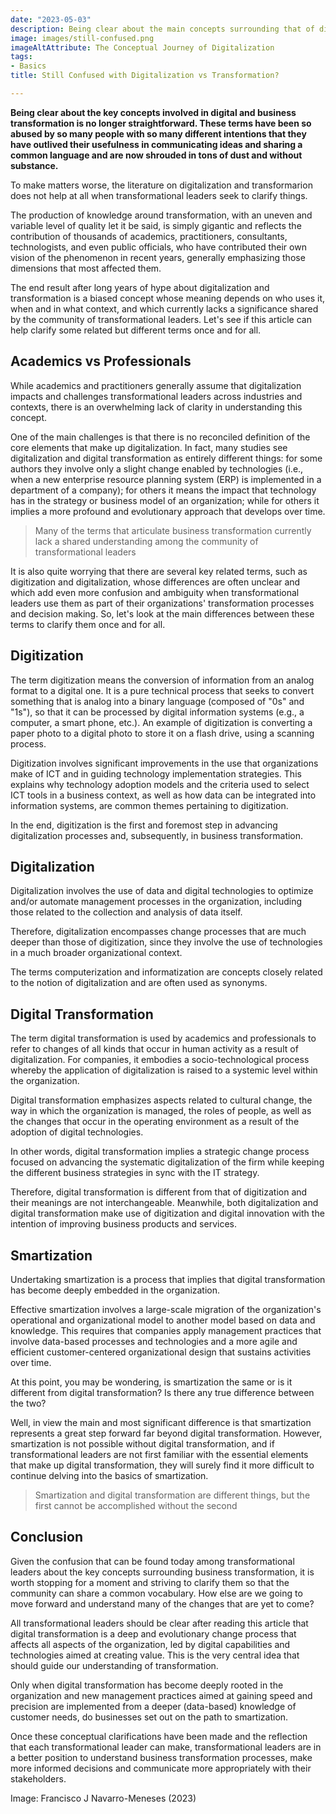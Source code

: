 ```yaml
---
date: "2023-05-03"
description: Being clear about the main concepts surrounding that of digitalization is no longer straightforward. The term has been so abused by so many people with so many different intentions that it has ceased to be useful for sharing ideas with each other, and shrouded in tons of dust and without substance. This article attempts to help clear up some related but different terms once and for all.
image: images/still-confused.png
imageAltAttribute: The Conceptual Journey of Digitalization
tags:
- Basics
title: Still Confused with Digitalization vs Transformation?

---
```


**Being clear about the key concepts involved in digital and business transformation is no longer straightforward. These terms have been so abused by so many people with so many different intentions that they have outlived their usefulness in communicating ideas and sharing a common language and are now shrouded in tons of dust and without substance.**

To make matters worse, the literature on digitalization and transformarion does not help at all when transformational leaders seek to clarify things.

The production of knowledge around transformation, with an uneven and variable level of quality let it be said, is simply gigantic and reflects the contribution of thousands of academics, practitioners, consultants, technologists, and even public officials, who have contributed their own vision of the phenomenon in recent years, generally emphasizing those dimensions that most affected them.

The end result after long years of hype about digitalization and transformation is a biased concept whose meaning depends on who uses it, when and in what context, and which currently lacks a significance shared by the community of transformational leaders. Let's see if this article can help clarify some related but different terms once and for all.

## Academics vs Professionals

While academics and practitioners generally assume that digitalization impacts and challenges transformational leaders across industries and contexts, there is an overwhelming lack of clarity in understanding this concept.

One of the main challenges is that there is no reconciled definition of the core elements that make up digitalization. In fact, many studies see digitalization and digital transformation as entirely different things: for some authors they involve only a slight change enabled by technologies (i.e., when a new enterprise resource planning system (ERP) is implemented in a department of a company); for others it means the impact that technology has in the strategy or business model of an organization; while for others it implies a more profound and evolutionary approach that develops over time.

> Many of the terms that articulate business transformation currently lack a shared understanding among the community of transformational leaders

It is also quite worrying that there are several key related terms, such as digitization and digitalization, whose differences are often unclear and which add even more confusion and ambiguity when transformational leaders use them as part of their organizations' transformation processes and decision making. So, let's look at the main differences between these terms to clarify them once and for all.

## Digitization

The term digitization means the conversion of information from an analog format to a digital one. It is a pure technical process that seeks to convert something that is analog into a binary language (composed of "0s" and "1s"), so that it can be processed by digital information systems (e.g., a computer, a smart phone, etc.). An example of digitization is converting a paper photo to a digital photo to store it on a flash drive, using a scanning process.

Digitization involves significant improvements in the use that organizations make of ICT and in guiding technology implementation strategies. This explains why technology adoption models and the criteria used to select ICT tools in a business context, as well as how data can be integrated into information systems, are common themes pertaining to digitization.

In the end, digitization is the first and foremost step in advancing digitalization processes and, subsequently, in business transformation.

## Digitalization

Digitalization involves the use of data and digital technologies to optimize and/or automate management processes in the organization, including those related to the collection and analysis of data itself.

Therefore, digitalization encompasses change processes that are much deeper than those of digitization, since they involve the use of technologies in a much broader organizational context.

The terms computerization and informatization are concepts closely related to the notion of digitalization and are often used as synonyms.

## Digital Transformation

The term digital transformation is used by academics and professionals to refer to changes of all kinds that occur in human activity as a result of digitalization. For companies, it embodies a socio-technological process whereby the application of digitalization is raised to a systemic level within the organization.

Digital transformation emphasizes aspects related to cultural change, the way in which the organization is managed, the roles of people, as well as the changes that occur in the operating environment as a result of the adoption of digital technologies.

In other words, digital transformation implies a strategic change process focused on advancing the systematic digitalization of the firm while keeping the different business strategies in sync with the IT strategy.

Therefore, digital transformation is different from that of digitization and their meanings are not interchangeable. Meanwhile, both digitalization and digital transformation make use of digitization and digital innovation with the intention of improving business products and services.

## Smartization

Undertaking smartization is a process that implies that digital transformation has become deeply embedded in the organization.

Effective smartization involves a large-scale migration of the organization's operational and organizational model to another model based on data and knowledge. This requires that companies apply management practices that involve data-based processes and technologies and a more agile and efficient customer-centered organizational design that sustains activities over time.

At this point, you may be wondering, is smartization the same or is it different from digital transformation? Is there any true difference between the two?

Well, in view the main and most significant difference is that smartization represents a great step forward far beyond digital transformation. However, smartization is not possible without digital transformation, and if transformational leaders are not first familiar with the essential elements that make up digital transformation, they will surely find it more difficult to continue delving into the basics of smartization.

> Smartization and digital transformation are different things, but the first cannot be accomplished without the second

## Conclusion

Given the confusion that can be found today among transformational leaders about the key concepts surrounding business transformation, it is worth stopping for a moment and striving to clarify them so that the community can share a common vocabulary. How else are we going to move forward and understand many of the changes that are yet to come?

All transformational leaders should be clear after reading this article that digital transformation is a deep and evolutionary change process that affects all aspects of the organization, led by digital capabilities and technologies aimed at creating value. This is the very central idea that should guide our understanding of transformation.

Only when digital transformation has become deeply rooted in the organization and new management practices aimed at gaining speed and precision are implemented from a deeper (data-based) knowledge of customer needs, do businesses set out on the path to smartization.

Once these conceptual clarifications have been made and the reflection that each transformational leader can make, transformational leaders are in a better position to understand business transformation processes, make more informed decisions and communicate more appropriately with their stakeholders.

Image: Francisco J Navarro-Meneses (2023)
